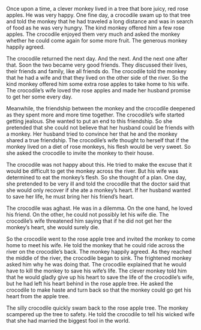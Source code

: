 Once upon a time, a clever monkey lived in a tree that bore juicy, red rose apples. He was very happy. One fine day, a crocodile swam up to that tree and told the monkey that he had traveled a long distance and was in search of food as he was very hungry. The kind monkey offered him a few rose apples. The crocodile enjoyed them very much and asked the monkey whether he could come again for some more fruit. The generous monkey happily agreed.

The crocodile returned the next day. And the next. And the next one after that. Soon the two became very good friends. They discussed their lives, their friends and family, like all friends do. The crocodile told the monkey that he had a wife and that they lived on the other side of the river. So the kind monkey offered him some extra rose apples to take home to his wife. The crocodile’s wife loved the rose apples and made her husband promise to get her some every day.

Meanwhile, the friendship between the monkey and the crocodile deepened as they spent more and more time together. The crocodile’s wife started getting jealous. She wanted to put an end to this friendship. So she pretended that she could not believe that her husband could be friends with a monkey. Her husband tried to convince her that he and the monkey shared a true friendship. The crocodile’s wife thought to herself that if the monkey lived on a diet of rose monkeys, his flesh would be very sweet. So she asked the crocodile to invite the monkey to their house.

The crocodile was not happy about this. He tried to make the excuse that it would be difficult to get the monkey across the river. But his wife was determined to eat the monkey’s flesh. So she thought of a plan. One day, she pretended to be very ill and told the crocodile that the doctor said that she would only recover if she ate a monkey’s heart. If her husband wanted to save her life, he must bring her his friend’s heart.

The crocodile was aghast. He was in a dilemma. On the one hand, he loved his friend. On the other, he could not possibly let his wife die. The crocodile’s wife threatened him saying that if he did not get her the monkey’s heart, she would surely die.

So the crocodile went to the rose apple tree and invited the monkey to come home to meet his wife. He told the monkey that he could ride across the river on the crocodile’s back. The monkey happily agreed. As they reached the middle of the river, the crocodile began to sink. The frightened monkey asked him why he was doing that. The crocodile explained that he would have to kill the monkey to save his wife’s life. The clever monkey told him that he would gladly give up his heart to save the life of the crocodile’s wife, but he had left his heart behind in the rose apple tree. He asked the crocodile to make haste and turn back so that the monkey could go get his heart from the apple tree.

The silly crocodile quickly swam back to the rose apple tree. The monkey scampered up the tree to safety. He told the crocodile to tell his wicked wife that she had married the biggest fool in the world.